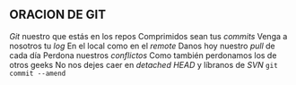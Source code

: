 ## ORACION DE GIT
_Git_ nuestro que estás en los repos
Comprimidos sean tus _commits_
Venga a nosotros tu _log_
En el local como en el _remote_
Danos hoy nuestro _pull_ de cada día
Perdona nuestros _conflictos_
Como también perdonamos los de otros geeks
No nos dejes caer en _detached HEAD_
y líbranos de _SVN_
`git commit --amend`
